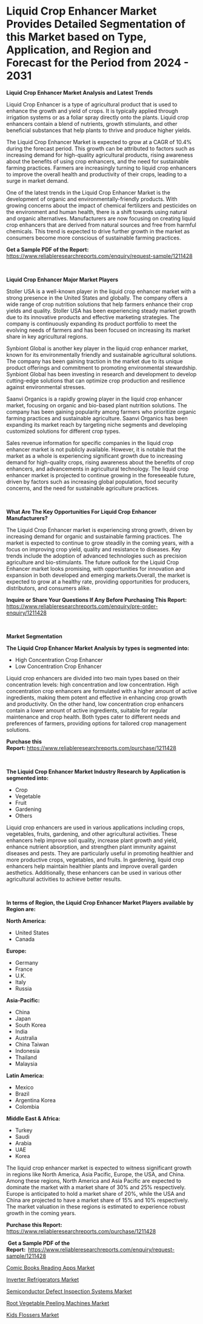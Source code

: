 <p><h1>Liquid Crop Enhancer Market Provides Detailed Segmentation of this Market based on Type, Application, and Region and Forecast for the Period from 2024 - 2031</h1></p><p><strong>Liquid Crop Enhancer Market Analysis and Latest Trends</strong></p>
<p><p>Liquid Crop Enhancer is a type of agricultural product that is used to enhance the growth and yield of crops. It is typically applied through irrigation systems or as a foliar spray directly onto the plants. Liquid crop enhancers contain a blend of nutrients, growth stimulants, and other beneficial substances that help plants to thrive and produce higher yields.</p><p>The Liquid Crop Enhancer Market is expected to grow at a CAGR of 10.4% during the forecast period. This growth can be attributed to factors such as increasing demand for high-quality agricultural products, rising awareness about the benefits of using crop enhancers, and the need for sustainable farming practices. Farmers are increasingly turning to liquid crop enhancers to improve the overall health and productivity of their crops, leading to a surge in market demand.</p><p>One of the latest trends in the Liquid Crop Enhancer Market is the development of organic and environmentally-friendly products. With growing concerns about the impact of chemical fertilizers and pesticides on the environment and human health, there is a shift towards using natural and organic alternatives. Manufacturers are now focusing on creating liquid crop enhancers that are derived from natural sources and free from harmful chemicals. This trend is expected to drive further growth in the market as consumers become more conscious of sustainable farming practices.</p></p>
<p><strong>Get a Sample PDF of the Report:&nbsp;</strong> <a href="https://www.reliableresearchreports.com/enquiry/request-sample/1211428">https://www.reliableresearchreports.com/enquiry/request-sample/1211428</a></p>
<p>&nbsp;</p>
<p><strong>Liquid Crop Enhancer Major Market Players</strong></p>
<p><p>Stoller USA is a well-known player in the liquid crop enhancer market with a strong presence in the United States and globally. The company offers a wide range of crop nutrition solutions that help farmers enhance their crop yields and quality. Stoller USA has been experiencing steady market growth due to its innovative products and effective marketing strategies. The company is continuously expanding its product portfolio to meet the evolving needs of farmers and has been focused on increasing its market share in key agricultural regions.</p><p>Synbiont Global is another key player in the liquid crop enhancer market, known for its environmentally friendly and sustainable agricultural solutions. The company has been gaining traction in the market due to its unique product offerings and commitment to promoting environmental stewardship. Synbiont Global has been investing in research and development to develop cutting-edge solutions that can optimize crop production and resilience against environmental stresses.</p><p>Saanvi Organics is a rapidly growing player in the liquid crop enhancer market, focusing on organic and bio-based plant nutrition solutions. The company has been gaining popularity among farmers who prioritize organic farming practices and sustainable agriculture. Saanvi Organics has been expanding its market reach by targeting niche segments and developing customized solutions for different crop types.</p><p>Sales revenue information for specific companies in the liquid crop enhancer market is not publicly available. However, it is notable that the market as a whole is experiencing significant growth due to increasing demand for high-quality crops, rising awareness about the benefits of crop enhancers, and advancements in agricultural technology. The liquid crop enhancer market is projected to continue growing in the foreseeable future, driven by factors such as increasing global population, food security concerns, and the need for sustainable agriculture practices.</p></p>
<p>&nbsp;</p>
<p><strong>What Are The Key Opportunities For Liquid Crop Enhancer Manufacturers?</strong></p>
<p><p>The Liquid Crop Enhancer market is experiencing strong growth, driven by increasing demand for organic and sustainable farming practices. The market is expected to continue to grow steadily in the coming years, with a focus on improving crop yield, quality and resistance to diseases. Key trends include the adoption of advanced technologies such as precision agriculture and bio-stimulants. The future outlook for the Liquid Crop Enhancer market looks promising, with opportunities for innovation and expansion in both developed and emerging markets.Overall, the market is expected to grow at a healthy rate, providing opportunities for producers, distributors, and consumers alike.</p></p>
<p><strong>Inquire or Share Your Questions If Any Before Purchasing This Report:</strong> <a href="https://www.reliableresearchreports.com/enquiry/pre-order-enquiry/1211428">https://www.reliableresearchreports.com/enquiry/pre-order-enquiry/1211428</a></p>
<p>&nbsp;</p>
<p><strong>Market Segmentation</strong></p>
<p><strong>The Liquid Crop Enhancer Market Analysis by types is segmented into:</strong></p>
<p><ul><li>High Concentration Crop Enhancer</li><li>Low Concentration Crop Enhancer</li></ul></p>
<p><p>Liquid crop enhancers are divided into two main types based on their concentration levels: high concentration and low concentration. High concentration crop enhancers are formulated with a higher amount of active ingredients, making them potent and effective in enhancing crop growth and productivity. On the other hand, low concentration crop enhancers contain a lower amount of active ingredients, suitable for regular maintenance and crop health. Both types cater to different needs and preferences of farmers, providing options for tailored crop management solutions.</p></p>
<p><strong>Purchase this Report:&nbsp;</strong><a href="https://www.reliableresearchreports.com/purchase/1211428">https://www.reliableresearchreports.com/purchase/1211428</a></p>
<p>&nbsp;</p>
<p><strong>The Liquid Crop Enhancer Market Industry Research by Application is segmented into:</strong></p>
<p><ul><li>Crop</li><li>Vegetable</li><li>Fruit</li><li>Gardening</li><li>Others</li></ul></p>
<p><p>Liquid crop enhancers are used in various applications including crops, vegetables, fruits, gardening, and other agricultural activities. These enhancers help improve soil quality, increase plant growth and yield, enhance nutrient absorption, and strengthen plant immunity against diseases and pests. They are particularly useful in promoting healthier and more productive crops, vegetables, and fruits. In gardening, liquid crop enhancers help maintain healthier plants and improve overall garden aesthetics. Additionally, these enhancers can be used in various other agricultural activities to achieve better results.</p></p>
<p>&nbsp;</p>
<p><strong>In terms of Region, the Liquid Crop Enhancer Market Players available by Region are:</strong></p>
<p>
    <p> <strong> North America: </strong>
        <ul>
            <li>United States</li>
            <li>Canada</li>
        </ul>
        </p> 
    <p> <strong> Europe: </strong>
        <ul>
            <li>Germany</li>
            <li>France</li>
            <li>U.K.</li>
            <li>Italy</li>
            <li>Russia</li>
        </ul>
        </p> 
    <p> <strong> Asia-Pacific: </strong>
        <ul>
            <li>China</li>
            <li>Japan</li>
            <li>South Korea</li>
            <li>India</li>
            <li>Australia</li>
            <li>China Taiwan</li>
            <li>Indonesia</li>
            <li>Thailand</li>
            <li>Malaysia</li>
        </ul>
        </p> 
    <p> <strong> Latin America: </strong>
        <ul>
            <li>Mexico</li>
            <li>Brazil</li>
            <li>Argentina Korea</li>
            <li>Colombia</li>
        </ul>
        </p> 
    <p> <strong> Middle East & Africa: </strong>
        <ul>
            <li>Turkey</li>
            <li>Saudi</li>
            <li>Arabia</li>
            <li>UAE</li>
            <li>Korea</li>
        </ul>
    </p>
    </p>
<p><p>The liquid crop enhancer market is expected to witness significant growth in regions like North America, Asia Pacific, Europe, the USA, and China. Among these regions, North America and Asia Pacific are expected to dominate the market with a market share of 30% and 25% respectively. Europe is anticipated to hold a market share of 20%, while the USA and China are projected to have a market share of 15% and 10% respectively. The market valuation in these regions is estimated to experience robust growth in the coming years.</p></p>
<p><strong>Purchase this Report: </strong><a href="https://www.reliableresearchreports.com/purchase/1211428">https://www.reliableresearchreports.com/purchase/1211428</a></p>
<p>&nbsp;<strong>Get a Sample PDF of the Report:&nbsp;&nbsp;</strong><a href="https://www.reliableresearchreports.com/enquiry/request-sample/1211428">https://www.reliableresearchreports.com/enquiry/request-sample/1211428</a></p>
<p><strong></strong></p>
<p><p><a href="https://medium.com/@suepiper766/decoding-comic-books-reading-apps-market-metrics-market-share-trends-and-growth-patterns-68e4aea44dec">Comic Books Reading Apps Market</a></p><p><a href="https://github.com/joannesouthgate/Market-Research-Report-List-2/blob/main/inverter-refrigerators-market.md">Inverter Refrigerators Market</a></p><p><a href="https://medium.com/@christianchavez757/analyzing-semiconductor-defect-inspection-systems-market-global-industry-perspective-and-forecast-7a4ff0c5bd0b">Semiconductor Defect Inspection Systems Market</a></p><p><a href="https://github.com/wwwkeltoum/Market-Research-Report-List-2/blob/main/root-vegetable-peeling-machines-market.md">Root Vegetable Peeling Machines Market</a></p><p><a href="https://medium.com/@suepiper766/kids-flossers-market-trends-and-market-analysis-forecasted-for-period-2024-2031-30d9308fe172">Kids Flossers Market</a></p></p>